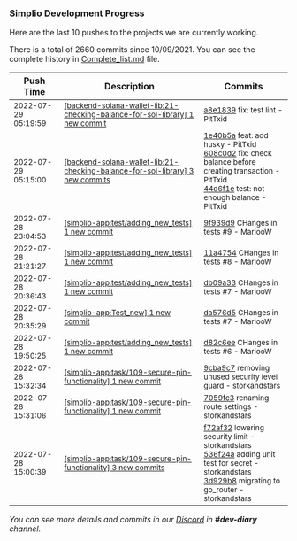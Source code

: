 
### Simplio Development Progress

Here are the last 10 pushes to the projects we are currently working.

There is a total of 2660 commits since 10/09/2021. You can see the complete history in
 [Complete_list.md](Complete_list.md) file.

| Push Time | Description | Commits |
| --- | --- | --- |
| <sub>2022-07-29 05:19:59</sub> | <sub>[[backend-solana-wallet-lib:21\-checking\-balance\-for\-sol\-library] 1 new commit](https://github.com/SimplioOfficial/backend-solana-wallet-lib/commit/a8e183954c20d1e61e1921b763cc5c28c8772111)</sub> | <sub>[a8e1839](https://github.com/SimplioOfficial/backend-solana-wallet-lib/commit/a8e183954c20d1e61e1921b763cc5c28c8772111) fix: test lint - PitTxid</sub> |
| <sub>2022-07-29 05:15:00</sub> | <sub>[[backend-solana-wallet-lib:21\-checking\-balance\-for\-sol\-library] 3 new commits](https://github.com/SimplioOfficial/backend-solana-wallet-lib/compare/a0549575a1ee...44d6f1e60783)</sub> | <sub>[1e40b5a](https://github.com/SimplioOfficial/backend-solana-wallet-lib/commit/1e40b5a3360231633f152380354fb9eeef879541) feat: add husky - PitTxid<br>[608c0d2](https://github.com/SimplioOfficial/backend-solana-wallet-lib/commit/608c0d2cd3bde03ad8447bd9e75df41575b5e726) fix: check balance before creating transaction - PitTxid<br>[44d6f1e](https://github.com/SimplioOfficial/backend-solana-wallet-lib/commit/44d6f1e60783840f95b381052153cb6e9a57bcfe) test: not enough balance - PitTxid</sub> |
| <sub>2022-07-28 23:04:53</sub> | <sub>[[simplio-app:test/adding\_new\_tests] 1 new commit](https://github.com/SimplioOfficial/simplio-app/commit/9f939d901175e313ee77003a49bc5b58af984360)</sub> | <sub>[9f939d9](https://github.com/SimplioOfficial/simplio-app/commit/9f939d901175e313ee77003a49bc5b58af984360) CHanges in tests #9 - MariooW</sub> |
| <sub>2022-07-28 21:21:27</sub> | <sub>[[simplio-app:test/adding\_new\_tests] 1 new commit](https://github.com/SimplioOfficial/simplio-app/commit/11a4754e55227aa57e18c0d3dcc2a952242deb2b)</sub> | <sub>[11a4754](https://github.com/SimplioOfficial/simplio-app/commit/11a4754e55227aa57e18c0d3dcc2a952242deb2b) CHanges in tests #8 - MariooW</sub> |
| <sub>2022-07-28 20:36:43</sub> | <sub>[[simplio-app:test/adding\_new\_tests] 1 new commit](https://github.com/SimplioOfficial/simplio-app/commit/db09a333df65df3dc1ffd615726d31dd79d2a864)</sub> | <sub>[db09a33](https://github.com/SimplioOfficial/simplio-app/commit/db09a333df65df3dc1ffd615726d31dd79d2a864) CHanges in tests #7 - MariooW</sub> |
| <sub>2022-07-28 20:35:29</sub> | <sub>[[simplio-app:Test\_new] 1 new commit](https://github.com/SimplioOfficial/simplio-app/commit/da576d5d3d65ecc4beb75cce12ecd75e46813ae0)</sub> | <sub>[da576d5](https://github.com/SimplioOfficial/simplio-app/commit/da576d5d3d65ecc4beb75cce12ecd75e46813ae0) CHanges in tests #7 - MariooW</sub> |
| <sub>2022-07-28 19:50:25</sub> | <sub>[[simplio-app:test/adding\_new\_tests] 1 new commit](https://github.com/SimplioOfficial/simplio-app/commit/d82c6eedb23685af705b4856b56965c57839ab81)</sub> | <sub>[d82c6ee](https://github.com/SimplioOfficial/simplio-app/commit/d82c6eedb23685af705b4856b56965c57839ab81) CHanges in tests #6 - MariooW</sub> |
| <sub>2022-07-28 15:32:34</sub> | <sub>[[simplio-app:task/109\-secure\-pin\-functionality] 1 new commit](https://github.com/SimplioOfficial/simplio-app/commit/9cba9c704574f36f7ce82c15d0ac3bdf943e8f30)</sub> | <sub>[9cba9c7](https://github.com/SimplioOfficial/simplio-app/commit/9cba9c704574f36f7ce82c15d0ac3bdf943e8f30) removing unused security level guard - storkandstars</sub> |
| <sub>2022-07-28 15:31:06</sub> | <sub>[[simplio-app:task/109\-secure\-pin\-functionality] 1 new commit](https://github.com/SimplioOfficial/simplio-app/commit/7059fc3763cf4c49761f83915cd72dbdd5084ff7)</sub> | <sub>[7059fc3](https://github.com/SimplioOfficial/simplio-app/commit/7059fc3763cf4c49761f83915cd72dbdd5084ff7) renaming route settings - storkandstars</sub> |
| <sub>2022-07-28 15:00:39</sub> | <sub>[[simplio-app:task/109\-secure\-pin\-functionality] 3 new commits](https://github.com/SimplioOfficial/simplio-app/compare/3778ecae40ea...3d929b8e809e)</sub> | <sub>[f72af32](https://github.com/SimplioOfficial/simplio-app/commit/f72af32fc6ac8b67c4b370ebaf52e1e0cc8ff076) lowering security limit - storkandstars<br>[536f24a](https://github.com/SimplioOfficial/simplio-app/commit/536f24a63096553d8010fb837752c9c324f74d4b) adding unit test for secret - storkandstars<br>[3d929b8](https://github.com/SimplioOfficial/simplio-app/commit/3d929b8e809edf41ce58b6d270c31c3126209302) migrating to go_router - storkandstars</sub> |

_You can see more details and commits in our [Discord](https://discord.gg/aKhjuwZmdP) in **#dev-diary** channel._

